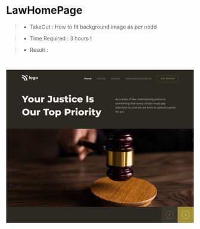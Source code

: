 # LawHomePage

> - TakeOut : How to fit background image as per nedd

> - Time Required : 3 hours !

> - Result :

<br>

![Result](LawHomePage.png)